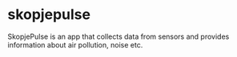 # skopjepulse
SkopjePulse is an app that collects data from sensors and provides information about air pollution, noise etc.
